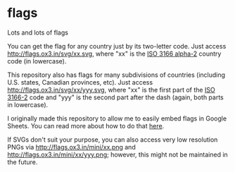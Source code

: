 # flags
Lots and lots of flags

You can get the flag for any country just by its two-letter code. Just access http://flags.ox3.in/svg/xx.svg, where "xx" is the [ISO 3166 alpha-2](https://en.wikipedia.org/wiki/ISO_3166-1_alpha-2#Officially_assigned_code_elements) country code (in lowercase).

This repository also has flags for many subdivisions of countries (including U.S. states, Canadian provinces, etc). Just access http://flags.ox3.in/svg/xx/yyy.svg, where "xx" is the first part of the [ISO 3166-2](https://en.wikipedia.org/wiki/ISO_3166-2#Current_codes) code and "yyy" is the second part after the dash (again, both parts in lowercase).

I originally made this repository to allow me to easily embed flags in Google Sheets. You can read more about how to do that [here](https://github.com/oxguy3/flags/blob/gh-pages/GOOGLE_SHEETS.md).

If SVGs don't suit your purpose, you can also access very low resolution PNGs via http://flags.ox3.in/mini/xx.png and http://flags.ox3.in/mini/xx/yyy.png; however, this might not be maintained in the future.
